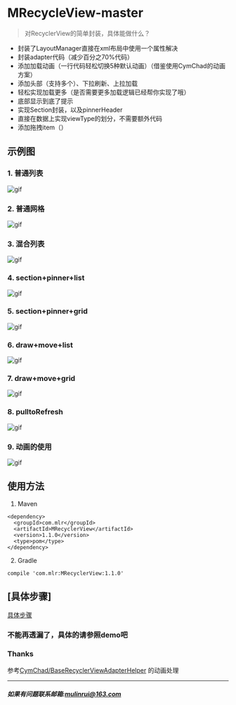 # MRecycleView-master


> 对RecyclerView的简单封装，具体能做什么？
- 封装了LayoutManager直接在xml布局中使用一个属性解决
- 封装adapter代码（减少百分之70%代码）
- 添加加载动画（一行代码轻松切换5种默认动画）（借鉴使用CymChad的动画方案）
- 添加头部（支持多个）、下拉刷新、上拉加载
- 轻松实现加载更多（是否需要更多加载逻辑已经帮你实现了哦）
- 底部显示到底了提示
- 实现Section封装，以及pinnerHeader
- 直接在数据上实现viewType的划分，不需要额外代码
- 添加拖拽item（）

## 示例图
### 1. 普通列表
  ![gif](https://github.com/oneapp1e/MRecycleView-master/blob/master/gif/gif01.gif)
### 2. 普通网格
![gif](https://github.com/oneapp1e/MRecycleView-master/blob/master/gif/gif02.gif)
### 3. 混合列表
![gif](https://github.com/oneapp1e/MRecycleView-master/blob/master/gif/gif03.gif)
### 4. section+pinner+list
![gif](https://github.com/oneapp1e/MRecycleView-master/blob/master/gif/gif04.gif)
### 5. section+pinner+grid
![gif](https://github.com/oneapp1e/MRecycleView-master/blob/master/gif/gif05.gif)
### 6. draw+move+list
![gif](https://github.com/oneapp1e/MRecycleView-master/blob/master/gif/gif06.gif)
### 7. draw+move+grid
![gif](https://github.com/oneapp1e/MRecycleView-master/blob/master/gif/gif07.gif)
### 8. pulltoRefresh
![gif](https://github.com/oneapp1e/MRecycleView-master/blob/master/gif/gif08.gif)
### 9. 动画的使用
![gif](https://github.com/oneapp1e/MRecycleView-master/blob/master/gif/gif09.gif)

## 使用方法
1. Maven
```
<dependency>
  <groupId>com.mlr</groupId>
  <artifactId>MRecyclerView</artifactId>
  <version>1.1.0</version>
  <type>pom</type>
</dependency>
```
2. Gradle

```
compile 'com.mlr:MRecyclerView:1.1.0'
```

## [具体步骤]

[具体步骤](https://github.com/oneapp1e/MRecycleView-master/wiki)
 
### 不能再透漏了，具体的请参照demo吧

### Thanks

参考[CymChad/BaseRecyclerViewAdapterHelper](https://github.com/CymChad/BaseRecyclerViewAdapterHelper) 的动画处理

---
##### 如果有问题联系邮箱:mulinrui@163.com
  




